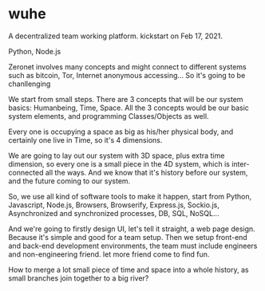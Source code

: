 # wuhe
A decentralized team working platform. kickstart on Feb 17, 2021.

Python, Node.js

Zeronet involves many concepts and might connect to different systems such as bitcoin, Tor, Internet anonymous accessing... So it's going to be chanllenging

We start from small steps. 
There are 3 concepts that will be our system basics: Humanbeing, Time, Space.
All the 3 concepts would be our basic system elements, and programming Classes/Objects as well.

Every one is occupying a space as big as his/her physical body, 
and certainly one live in Time,
so it's 4 dimensions.

We are going to lay out our system with 3D space, plus extra time dimension, so every one is a small piece in the 4D system, which is inter-connected all the ways.
And we know that it's history before our system, and the future coming to our system.

So, we use all kind of software tools to make it happen, 
start from Python, Javascript, Node.js, Browsers, Browserify, Express.js, Sockio.js, Asynchronized and synchronized processes, DB, SQL, NoSQL...

And we're going to firstly design UI, 
let's tell it straight, a web page design. Because it's simple and good for a team setup. 
Then we setup front-end and back-end development environments,
the team must include engineers and non-engineering friend.
let more friend come to find fun.

How to merge a lot small piece of time and space into a whole history, as small branches join together to a big river?

